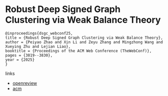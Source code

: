 # Robust Deep Signed Graph Clustering via Weak Balance Theory

```
@inproceedings{dsgc_webconf25,
title = {Robust Deep Signed Graph Clustering via Weak Balance Theory},
author = {Peiyao Zhao and Xin Li and Zeyu Zhang and Mingzhong Wang and Xueying Zhu and Lejian Liao},
booktitle = {Proceedings of the ACM Web Conference (TheWebConf)},
pages = {3819--3830},
year = {2025}
}
```

links
- [openreview](https://openreview.net/forum?id=UXZ8gFtNvo)
- [acm](https://dl.acm.org/doi/10.1145/3696410.3714915)
